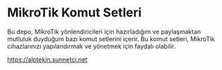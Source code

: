 # MikroTik Komut Setleri

Bu depo, MikroTik yönlendiricileri için hazırladığım ve paylaşmaktan mutluluk duyduğum bazı komut setlerini içerir. Bu komut setleri, MikroTik cihazlarınızı yapılandırmak ve yönetmek için faydalı olabilir.


https://alptekin.sunnetci.net

